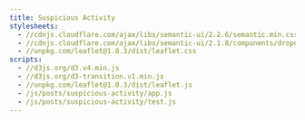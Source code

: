 ```yaml
---
title: Suspicious Activity
stylesheets:
  - //cdnjs.cloudflare.com/ajax/libs/semantic-ui/2.2.6/semantic.min.css
  - //cdnjs.cloudflare.com/ajax/libs/semantic-ui/2.1.8/components/dropdown.min.css
  - //unpkg.com/leaflet@1.0.3/dist/leaflet.css
scripts:
  - //d3js.org/d3.v4.min.js
  - //d3js.org/d3-transition.v1.min.js
  - //unpkg.com/leaflet@1.0.3/dist/leaflet.js
  - /js/posts/suspicious-activity/app.js
  - /js/posts/suspicious-activity/test.js
---
```

<div id="map" style="height: 400px;"></div>
<svg width="640" height="640" id="bar-chart"></svg>
<svg width="640" height="640" id="test"></svg>
